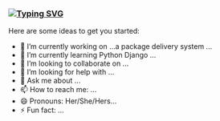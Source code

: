 ### [![Typing SVG](https://readme-typing-svg.demolab.com?font=Fira+Code&pause=100&width=435&lines=Hi+there+ )](https://git.io/typing-svg)

<!--
**rosekairu/rosekairu** is a ✨ _special_ ✨ repository because its `README.md` (this file) appears on your GitHub profile.
-->
Here are some ideas to get you started:

- 🔭 I’m currently working on ...a package delivery system ...
- 🌱 I’m currently learning Python Django ...
- 👯 I’m looking to collaborate on ...
- 🤔 I’m looking for help with ...
- 💬 Ask me about ...
- 📫 How to reach me: ...
- 😄 Pronouns: Her/She/Hers...
- ⚡ Fun fact: ...

